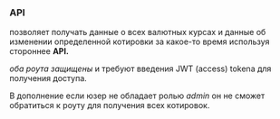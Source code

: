 <h3>API</h3><p>позволяет получать данные о всех валютных курсах и данные об изменении определенной котировки за какое-то время используя стороннее <b>API.</b></p>
<em>оба роута защищены</em> и требуют введения JWT (access) tokena для получения доступа. <p>В дополнение если юзер не обладает ролью <em>admin</em> он не сможет обратиться к роуту для получения вcех котировок.</p>  
